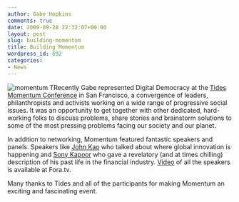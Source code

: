 ```yaml
---
author: Gabe Hopkins
comments: true
date: 2009-09-28 22:32:07+00:00
layout: post
slug: building-momentum
title: Building Momentum
wordpress_id: 692
categories:
- News
---
```


![momentum T](https://s3.amazonaws.com/digidem-www/wp-content/uploads/2009/09/momentum-T2-201x300.png)Recently Gabe represented Digital Democracy at the [Tides](http://www.tides.org/about-us/index.html) [Momentum Conference](http://www.momentumconference.org/index.php) in San Francisco, a convergence of leaders, philanthropists and activists working on a wide range of progressive social issues. It was an opportunity to get together with other dedicated, hard-working folks to discuss problems, share stories and brainstorm solutions to some of the most pressing problems facing our society and our planet.

In addition to networking, Momentum featured fantastic speakers and panels. Speakers like  [John Kao](http://fora.tv/2009/09/09/MOMENTUM_John_Kao_on_the_New_Geography_of_Innovation) who talked about where global innovation is happening and [Sony Kapoor](http://fora.tv/2009/09/08/CAPITAL_Sony_Kapoor_on_Changing_a_System_of_Our_Creation) who gave a revelatory (and at times chilling) description of his past life in the financial industry. [Video](http://fora.tv/partner/Momentum) of all the speakers is available at Fora.tv.

Many thanks to Tides and all of the participants for making Momentum an exciting and fascinating event.
